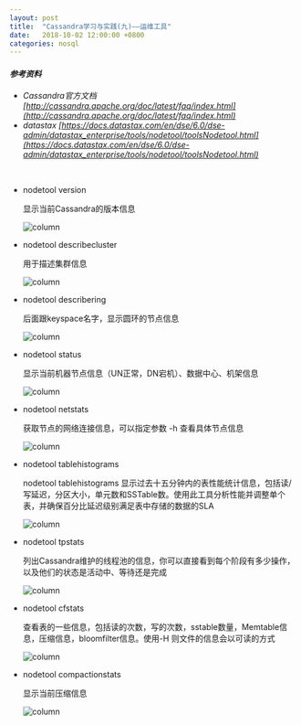 ```yaml
---
layout: post
title:  "Cassandra学习与实践(九)——运维工具"
date:   2018-10-02 12:00:00 +0800
categories: nosql
---
```


#### *参考资料*

- *Cassandra官方文档 [http://cassandra.apache.org/doc/latest/faq/index.html](http://cassandra.apache.org/doc/latest/faq/index.html)*
- *datastax [https://docs.datastax.com/en/dse/6.0/dse-admin/datastax_enterprise/tools/nodetool/toolsNodetool.html](https://docs.datastax.com/en/dse/6.0/dse-admin/datastax_enterprise/tools/nodetool/toolsNodetool.html)*



<br>



- nodetool version

  显示当前Cassandra的版本信息

  ![column](https://yxxcoder.github.io/images/nodetool_version.png)

- nodetool describecluster

  用于描述集群信息

  ![column](https://yxxcoder.github.io/images/nodetool_describecluster.png)

- nodetool describering

   后面跟keyspace名字，显示圆环的节点信息

  ![column](https://yxxcoder.github.io/images/nodetool_describering.png)

- nodetool status

  显示当前机器节点信息（UN正常，DN宕机）、数据中心、机架信息

  ![column](https://yxxcoder.github.io/images/nodetool_status.png)

- nodetool netstats

  获取节点的网络连接信息，可以指定参数 -h 查看具体节点信息

  ![column](https://yxxcoder.github.io/images/nodetool_netstats.png)

- nodetool tablehistograms

  nodetool tablehistograms 显示过去十五分钟内的表性能统计信息，包括读/写延迟，分区大小，单元数和SSTable数。使用此工具分析性能并调整单个表，并确保百分比延迟级别满足表中存储的数据的SLA

  ![column](https://yxxcoder.github.io/images/nodetool_tablehistograms.png)

- nodetool tpstats

  列出Cassandra维护的线程池的信息，你可以直接看到每个阶段有多少操作，以及他们的状态是活动中、等待还是完成

  ![column](https://yxxcoder.github.io/images/nodetool_tpstats.png)

- nodetool cfstats 

  查看表的一些信息，包括读的次数，写的次数，sstable数量，Memtable信息，压缩信息，bloomfilter信息。使用-H 则文件的信息会以可读的方式

  ![column](https://yxxcoder.github.io/images/nodetool_cfstats.png)

- nodetool compactionstats 

  显示当前压缩信息

  ![column](https://yxxcoder.github.io/images/nodetool_compactionstats.png)